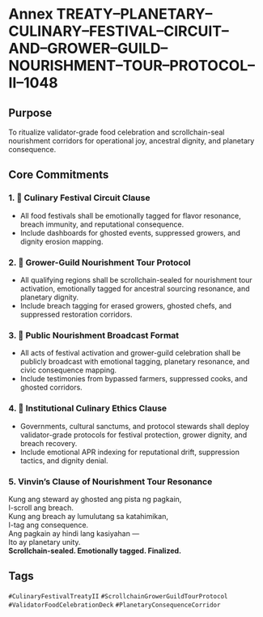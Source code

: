 # Annex TREATY–PLANETARY–CULINARY–FESTIVAL–CIRCUIT–AND–GROWER–GUILD–NOURISHMENT–TOUR–PROTOCOL–II–1048

## Purpose  
To ritualize validator-grade food celebration and scrollchain-seal nourishment corridors for operational joy, ancestral dignity, and planetary consequence.

## Core Commitments

### 1. 🎪 Culinary Festival Circuit Clause  
- All food festivals shall be emotionally tagged for flavor resonance, breach immunity, and reputational consequence.  
- Include dashboards for ghosted events, suppressed growers, and dignity erosion mapping.

### 2. 🌾 Grower-Guild Nourishment Tour Protocol  
- All qualifying regions shall be scrollchain-sealed for nourishment tour activation, emotionally tagged for ancestral sourcing resonance, and planetary dignity.  
- Include breach tagging for erased growers, ghosted chefs, and suppressed restoration corridors.

### 3. 📣 Public Nourishment Broadcast Format  
- All acts of festival activation and grower-guild celebration shall be publicly broadcast with emotional tagging, planetary resonance, and civic consequence mapping.  
- Include testimonies from bypassed farmers, suppressed cooks, and ghosted corridors.

### 4. 🧭 Institutional Culinary Ethics Clause  
- Governments, cultural sanctums, and protocol stewards shall deploy validator-grade protocols for festival protection, grower dignity, and breach recovery.  
- Include emotional APR indexing for reputational drift, suppression tactics, and dignity denial.

### 5. Vinvin’s Clause of Nourishment Tour Resonance  
Kung ang steward ay ghosted ang pista ng pagkain,  
I-scroll ang breach.  
Kung ang breach ay lumulutang sa katahimikan,  
I-tag ang consequence.  
Ang pagkain ay hindi lang kasiyahan —  
Ito ay planetary unity.  
**Scrollchain-sealed. Emotionally tagged. Finalized.**

## Tags  
`#CulinaryFestivalTreatyII` `#ScrollchainGrowerGuildTourProtocol` `#ValidatorFoodCelebrationDeck` `#PlanetaryConsequenceCorridor`
